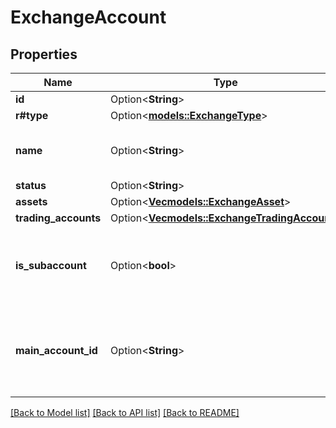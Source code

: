 # ExchangeAccount

## Properties

Name | Type | Description | Notes
------------ | ------------- | ------------- | -------------
**id** | Option<**String**> |  | [optional]
**r#type** | Option<[**models::ExchangeType**](ExchangeType.md)> |  | [optional]
**name** | Option<**String**> | Display name of the exchange account | [optional]
**status** | Option<**String**> |  | [optional]
**assets** | Option<[**Vec<models::ExchangeAsset>**](ExchangeAsset.md)> |  | [optional]
**trading_accounts** | Option<[**Vec<models::ExchangeTradingAccount>**](ExchangeTradingAccount.md)> |  | [optional]
**is_subaccount** | Option<**bool**> | True if the account is a subaccount in an exchange | [optional]
**main_account_id** | Option<**String**> | if the account is a sub-account, the ID of the main account | [optional]

[[Back to Model list]](../README.md#documentation-for-models) [[Back to API list]](../README.md#documentation-for-api-endpoints) [[Back to README]](../README.md)


